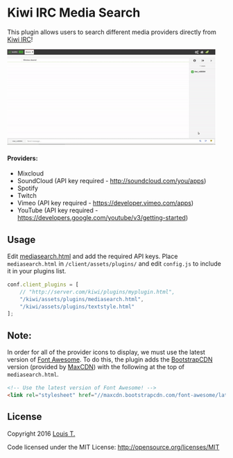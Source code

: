 # Kiwi IRC Media Search

This plugin allows users to search different media providers directly from [Kiwi IRC]!

![Example](https://github.com/LouisT/KiwiIRC-MediaSearch/blob/master/assets/KiwiIRC-MediaSearch.gif)

#### Providers:
* Mixcloud
* SoundCloud (API key required - http://soundcloud.com/you/apps)
* Spotify
* Twitch
* Vimeo (API key required - https://developer.vimeo.com/apps)
* YouTube (API key required - https://developers.google.com/youtube/v3/getting-started)


Usage
-
Edit [mediasearch.html](mediasearch.html) and add the required API keys.
Place `mediasearch.html` in `/client/assets/plugins/` and edit `config.js` to include it in your plugins list.

```javascript
conf.client_plugins = [
    // "http://server.com/kiwi/plugins/myplugin.html",
    "/kiwi/assets/plugins/mediasearch.html",
    "/kiwi/assets/plugins/textstyle.html"
];
```

Note:
-
In order for all of the provider icons to display, we must use the latest version of [Font Awesome].
To do this, the plugin adds the [BootstrapCDN] version (provided by [MaxCDN]) with the following at the top of `mediasearch.html`.
```html
<!-- Use the latest version of Font Awesome! -->
<link rel="stylesheet" href="//maxcdn.bootstrapcdn.com/font-awesome/latest/css/font-awesome.min.css">
```

License
-
Copyright 2016 [Louis T.]

Code licensed under the MIT License: http://opensource.org/licenses/MIT

[Kiwi IRC]: https://kiwiirc.com/
[Font Awesome]: https://fortawesome.github.io/Font-Awesome/
[BootstrapCDN]: http://www.bootstrapcdn.com/#fontawesome_tab
[MaxCDN]: https://www.maxcdn.com/
[Louis T.]: https://ltdev.im/

